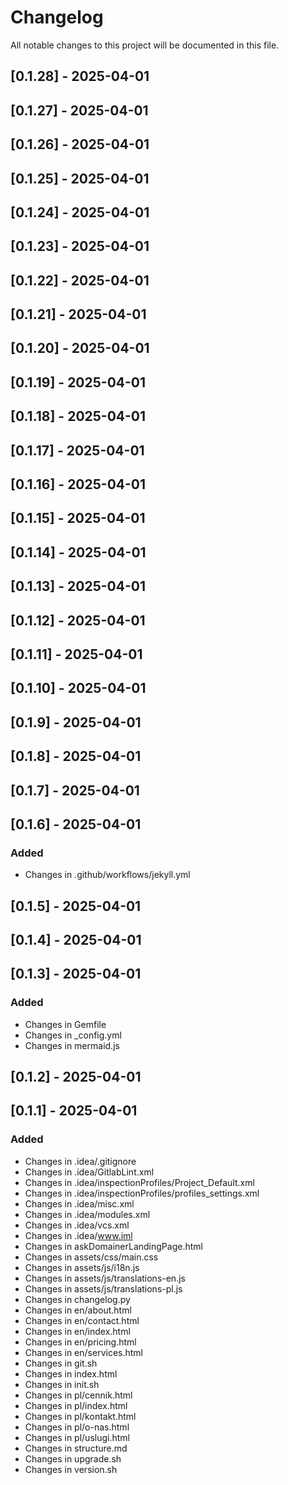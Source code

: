 # Changelog

All notable changes to this project will be documented in this file.

## [0.1.28] - 2025-04-01

## [0.1.27] - 2025-04-01

## [0.1.26] - 2025-04-01

## [0.1.25] - 2025-04-01

## [0.1.24] - 2025-04-01

## [0.1.23] - 2025-04-01

## [0.1.22] - 2025-04-01

## [0.1.21] - 2025-04-01

## [0.1.20] - 2025-04-01

## [0.1.19] - 2025-04-01

## [0.1.18] - 2025-04-01

## [0.1.17] - 2025-04-01

## [0.1.16] - 2025-04-01

## [0.1.15] - 2025-04-01

## [0.1.14] - 2025-04-01

## [0.1.13] - 2025-04-01

## [0.1.12] - 2025-04-01

## [0.1.11] - 2025-04-01

## [0.1.10] - 2025-04-01

## [0.1.9] - 2025-04-01

## [0.1.8] - 2025-04-01

## [0.1.7] - 2025-04-01

## [0.1.6] - 2025-04-01

### Added
- Changes in .github/workflows/jekyll.yml

## [0.1.5] - 2025-04-01

## [0.1.4] - 2025-04-01

## [0.1.3] - 2025-04-01

### Added
- Changes in Gemfile
- Changes in _config.yml
- Changes in mermaid.js

## [0.1.2] - 2025-04-01

## [0.1.1] - 2025-04-01

### Added
- Changes in .idea/.gitignore
- Changes in .idea/GitlabLint.xml
- Changes in .idea/inspectionProfiles/Project_Default.xml
- Changes in .idea/inspectionProfiles/profiles_settings.xml
- Changes in .idea/misc.xml
- Changes in .idea/modules.xml
- Changes in .idea/vcs.xml
- Changes in .idea/www.iml
- Changes in askDomainerLandingPage.html
- Changes in assets/css/main.css
- Changes in assets/js/i18n.js
- Changes in assets/js/translations-en.js
- Changes in assets/js/translations-pl.js
- Changes in changelog.py
- Changes in en/about.html
- Changes in en/contact.html
- Changes in en/index.html
- Changes in en/pricing.html
- Changes in en/services.html
- Changes in git.sh
- Changes in index.html
- Changes in init.sh
- Changes in pl/cennik.html
- Changes in pl/index.html
- Changes in pl/kontakt.html
- Changes in pl/o-nas.html
- Changes in pl/uslugi.html
- Changes in structure.md
- Changes in upgrade.sh
- Changes in version.sh

